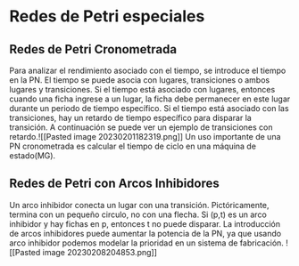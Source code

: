 # Redes de Petri especiales
## Redes de Petri Cronometrada
Para analizar el rendimiento asociado con el tiempo, se introduce el tiempo en la PN. El tiempo se puede asocia con lugares, transiciones o ambos lugares y transiciones. Si el tiempo está asociado con lugares, entonces cuando una ficha ingrese a un lugar, la ficha debe permanecer en este lugar durante un periodo de tiempo específico. Si el tiempo está asociado con las transiciones, hay un retardo de tiempo específico para disparar la transición. A continuación se puede ver un ejemplo de transiciones con retardo.![[Pasted image 20230201182319.png]]
Un uso importante de una PN cronometrada es calcular el tiempo de ciclo en una máquina de estado(MG).

## Redes de Petri con Arcos Inhibidores
Un arco inhibidor conecta un lugar con una transición. Pictóricamente, termina con un pequeño circulo, no con una flecha. Si (p,t) es un arco inhibidor y hay fichas en p, entonces t no puede disparar. La introducción de arcos inhibidores puede aumentar la potencia de la PN, ya que usando arco inhibidor podemos modelar la prioridad en un sistema de fabricación.
![[Pasted image 20230208204853.png]]